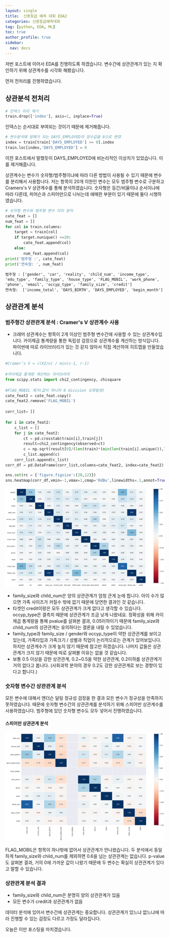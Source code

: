 ```yaml
---
layout: single
title:  신용등급 예측 대회 EDA2
categories: 신용등급예측대회
tag: [python, EDA, ML]
toc: true
author_profile: true
sidebar:
  nav: docs
---
```

저번 포스트에 이어서 EDA를 진행하도록 하겠습니다.
변수간에 상관관계가 있는 지 확인하기 위해 상관계수를 시각화 해봤습니다.

먼저 전처리를 진행하였습니다.

## 상관분석 전처리

```python
# 인덱스 미리 제거
train.drop(['index'], axis=1, inplace=True)
```
인덱스는 순서대로 부여되는 것이기 때문에 제거해줍니다.

```python
# 변수분석에 방해가 되는 DAYS_EMPLOYED의 양수값을 0으로 변경
index = train[train['DAYS_EMPLOYED'] >= 0].index
train.loc[index,'DAYS_EMPLOYED'] = 0
```
이전 포스트에서 말했듯이 DAYS_EMPLOYED에 비논리적인 이상치가 있었습니다. 이를 제거해줍니다.

상관계수는 변수가 숫자형/범주형이냐에 따라 다른 방법이 사용될 수 있기 때문에 변수를 분리해서 사용합니다. 저는 항목이 20개 이한인 변수는 모두  범주형 변수로 구분하고 Cramers's V 상관계수를 통해 분석하였습니다. 숫자형은 등간/비율이냐 순서이냐에 따라 다른데, 피어슨과 스피어만으로 나뉘는데 애매한 부분이 있기 때문에 둘다 시행하였습니다.

```python
# 숫자형 변수와 범주형 변수 미리 분리
cate_feat = []
num_feat = []
for col in train.columns:
    target = train[col]
    if target.nunique() <=20:
        cate_feat.append(col)
    else:
        num_feat.append(col)
print('범주형 :', cate_feat)
print('연속형: ', num_feat)
```

    범주형 : ['gender', 'car', 'reality', 'child_num', 'income_type', 'edu_type', 'family_type', 'house_type', 'FLAG_MOBIL', 'work_phone', 'phone', 'email', 'occyp_type', 'family_size', 'credit']
    연속형:  ['income_total', 'DAYS_BIRTH', 'DAYS_EMPLOYED', 'begin_month']

## 상관관계 분석

### 범주형간 상관관계 분석 : Cramer's V 상관계수 사용

- 크래머 상관계수는 항목이 2개 이상인 범주형 변수간에 사용할 수 있는 상관계수입니다. 카이제곱 통계량을 통한 독립성 검정으로 상관계수를 계산하는 방식입니다. 파이썬에 따로 라이브러리가 있는 것 같지 않아서 직접 계산하여 히트맵을 만들었습니다.

```python
#Cramer’s V = √(X2/n) / min(c-1, r-1)

#카이제곱 통계량 계산하는 라이브러리
from scipy.stats import chi2_contingency, chisquare

#FlAG_MOBIL 제거(값이 하나라 0 division 오류발생)
cate_feat2 = cate_feat.copy()
cate_feat2.remove('FLAG_MOBIL')

corr_list= []

for i in cate_feat2:
    c_list = []
    for j in cate_feat2:
        ct = pd.crosstab(train[i],train[j])
        result=chi2_contingency(observed=ct)
        c = np.sqrt(result[0]/(len(train)*(min(len(train[i].unique()),len(train[j].unique()))-1)))
        c_list.append(c)
    corr_list.append(c_list)
corr_df = pd.DataFrame(corr_list,columns=cate_feat2, index=cate_feat2)
```


```python
sns.set(rc = {'figure.figsize':(20,12)})
sns.heatmap(corr_df,vmin=-1,vmax=1,cmap='RdBu',linewidths=.1,annot=True, fmt='.2f')
```

![png](/assets/images/credit_predict/output_20_1.png)

- family_size와 child_num은 양의 상관관계가 엄청 큰게 눈에 띕니다. 아이 수가 많으면 가족 사이즈가 커질수 밖에 없기 때문에 당연한 결과인 것 같습니다.
- 타겟인 credit이랑은 모두 상관관계가 크게 없다고 생각할 수 있습니다. occyp_type은 결측치 때문에 상관관계가 조금 낮게 나왔네요. 정확성을 위해 카이제곱 통계량을 통해 pvalue를 살펴본 결과, 0.05이하이기 때문에 family_size와 child_num의 상관관계는 유의하다는 결론을 내릴 수 있었습니다.
- family_type과 family_size / gender와 occyp_type이 약한 상관관계를 보이고 있는데, 가족타입과 가족크기 / 성별과 직업이 논리적으로는 관계가 있어보입니다. 하지만 상관계수가 크게 높지 않기 때문에 참고만 하겠습니다. 나머지 값들은 상관관계가 크지 않기 때문에 따로 살펴볼 이유는 없을 것 같습니다.
- 보통 0.5 이상을 강한 상관관계, 0.2~0.5을 약한 상관관계, 0.2이하를 상관관계가 거의 없다고 봅니다.
(사회과학 분야의 경우 0.2도 강한 상관관계로 보는 경향이 있다고 합니다.)

### 숫자형 변수간 상관관계 분석

모든 변수에 대해서 앤더슨 달링 정규성 검정을 한 결과 모든 변수가 정규성을 만족하지 못하였습니다. 때문에 숫자형 변수간의 상관관계를 분석하기 위해 스피어만 상관계수를 사용하였습니다. 범주형에 있던 숫자형 변수도 모두 넣어서 진행하였습니다.

#### 스피어만 상관관계 분석

![png](/assets/images/credit_predict/spearman.png)
    
FLAG_MOBIL은 항목이 하나밖에 없어서 상관관계가 안나왔습니다. 두 분석에서 동일하게 family_size와 child_num를 제외하면 0.6을 넘는 상관관계는 없습니다.
p-value도 살펴본 결과, 거의 0에 가까운 값이 나왔기 때문에 두 변수는 확실히 상관관계가 있다고 말할 수 있습니다.

### 상관관계 분석 결과

- family_size와 child_num은 분명히 양의 상관관계가 있음
- 모든 변수가 credit과 상관관계가 없음

데이터 분석에 있어서 변수간에 상관관계는 중요합니다. 상관관계가 있느냐 없느냐에 따라 진행할 수 있는 검정도 다르고 가정도 달라집니다.

오늘은 이만 포스팅을 마치겠습니다.